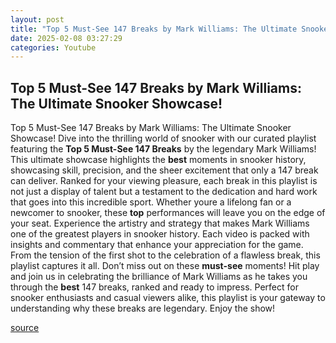 ```yaml
---
layout: post
title: "Top 5 Must-See 147 Breaks by Mark Williams: The Ultimate Snooker Showcase!"
date: 2025-02-08 03:27:29
categories: Youtube
---
```


## Top 5 Must-See 147 Breaks by Mark Williams: The Ultimate Snooker Showcase!

Top 5 Must-See 147 Breaks by Mark Williams: The Ultimate Snooker Showcase!
Dive into the thrilling world of snooker with our curated playlist featuring the **Top 5 Must-See 147 Breaks** by the legendary Mark Williams! This ultimate showcase highlights the **best** moments in snooker history, showcasing skill, precision, and the sheer excitement that only a 147 break can deliver.
Ranked for your viewing pleasure, each break in this playlist is not just a display of talent but a testament to the dedication and hard work that goes into this incredible sport. Whether youre a lifelong fan or a newcomer to snooker, these **top** performances will leave you on the edge of your seat.
Experience the artistry and strategy that makes Mark Williams one of the greatest players in snooker history. Each video is packed with insights and commentary that enhance your appreciation for the game. From the tension of the first shot to the celebration of a flawless break, this playlist captures it all.
Don’t miss out on these **must-see** moments! Hit play and join us in celebrating the brilliance of Mark Williams as he takes you through the **best** 147 breaks, ranked and ready to impress. Perfect for snooker enthusiasts and casual viewers alike, this playlist is your gateway to understanding why these breaks are legendary. Enjoy the show!

[source](https://www.youtube.com/playlist?list=PLSaho_8kaunUTUhhRh7V5R4IxnVNlqLYf)